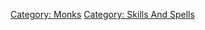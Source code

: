 [Category: Monks](Category:_Monks "wikilink") [Category: Skills And
Spells](Category:_Skills_And_Spells "wikilink")
